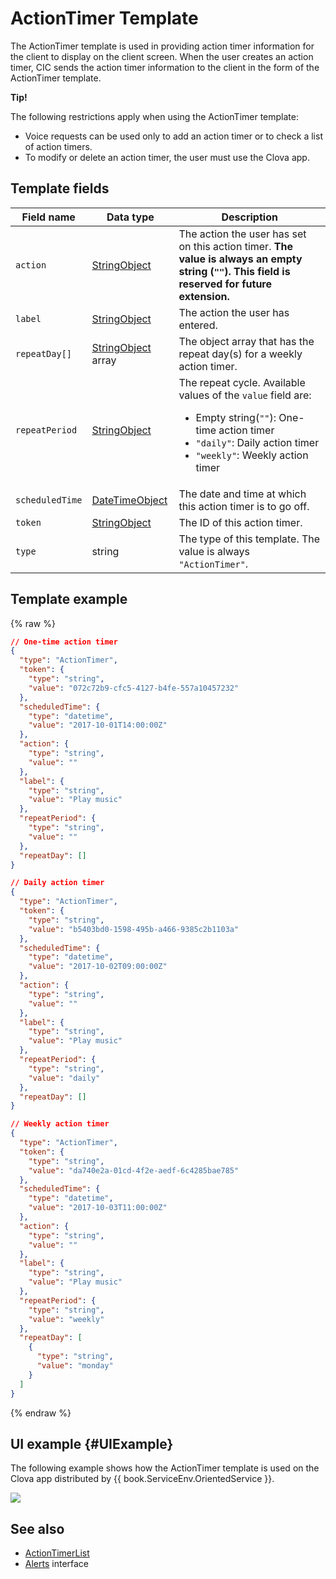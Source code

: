 # ActionTimer Template
The ActionTimer template is used in providing action timer information for the client to display on the client screen. When the user creates an action timer, CIC sends the action timer information to the client in the form of the ActionTimer template.

<div class="tip">
<p><strong>Tip!</strong></p>
<p>The following restrictions apply when using the ActionTimer template:</p>
<ul>
  <li>Voice requests can be used only to add an action timer or to check a list of action timers.</li>
  <li>To modify or delete an action timer, the user must use the Clova app.</li>
</ul>
</div>

## Template fields

| Field name       | Data type    | Description                     |
|---------------|---------|-----------------------------|
| `action`       | [StringObject](/Develop/References/ContentTemplates/Shared_Objects.md#StringObject)      | The action the user has set on this action timer. **The value is always an empty string (`""`). This field is reserved for future extension.** |
| `label`        | [StringObject](/Develop/References/ContentTemplates/Shared_Objects.md#StringObject)      | The action the user has entered. |
| `repeatDay[]`     | [StringObject](/Develop/References/ContentTemplates/Shared_Objects.md#StringObject) array | The object array that has the repeat day(s) for a weekly action timer. |
| `repeatPeriod`  | [StringObject](/Develop/References/ContentTemplates/Shared_Objects.md#StringObject)     | The repeat cycle. Available values of the `value` field are: <ul><li>Empty string(<code>""</code>): One-time action timer</li><li><code>"daily"</code>: Daily action timer</li><li><code>"weekly"</code>: Weekly action timer</li></ul> |
| `scheduledTime` | [DateTimeObject](/Develop/References/ContentTemplates/Shared_Objects.md#DateTimeObject) | The date and time at which this action timer is to go off.      |
| `token`         | [StringObject](/Develop/References/ContentTemplates/Shared_Objects.md#StringObject)     | The ID of this action timer.  |
| `type`          | string                                                                              | The type of this template. The value is always `"ActionTimer"`.  |

## Template example

{% raw %}

```json
// One-time action timer
{
  "type": "ActionTimer",
  "token": {
    "type": "string",
    "value": "072c72b9-cfc5-4127-b4fe-557a10457232"
  },
  "scheduledTime": {
    "type": "datetime",
    "value": "2017-10-01T14:00:00Z"
  },
  "action": {
    "type": "string",
    "value": ""
  },
  "label": {
    "type": "string",
    "value": "Play music"
  },
  "repeatPeriod": {
    "type": "string",
    "value": ""
  },
  "repeatDay": []
}

// Daily action timer
{
  "type": "ActionTimer",
  "token": {
    "type": "string",
    "value": "b5403bd0-1598-495b-a466-9385c2b1103a"
  },
  "scheduledTime": {
    "type": "datetime",
    "value": "2017-10-02T09:00:00Z"
  },
  "action": {
    "type": "string",
    "value": ""
  },
  "label": {
    "type": "string",
    "value": "Play music"
  },
  "repeatPeriod": {
    "type": "string",
    "value": "daily"
  },
  "repeatDay": []
}

// Weekly action timer
{
  "type": "ActionTimer",
  "token": {
    "type": "string",
    "value": "da740e2a-01cd-4f2e-aedf-6c4285bae785"
  },
  "scheduledTime": {
    "type": "datetime",
    "value": "2017-10-03T11:00:00Z"
  },
  "action": {
    "type": "string",
    "value": ""
  },
  "label": {
    "type": "string",
    "value": "Play music"
  },
  "repeatPeriod": {
    "type": "string",
    "value": "weekly"
  },
  "repeatDay": [
    {
      "type": "string",
      "value": "monday"
    }
  ]
}
```

{% endraw %}

## UI example {#UIExample}

The following example shows how the ActionTimer template is used on the Clova app distributed by {{ book.ServiceEnv.OrientedService }}.

![](/Develop/Assets/Images/Content_Template-ActionTimer.png)

## See also
* [ActionTimerList](/Develop/References/ContentTemplates/ActionTimerList.md)
* [Alerts](/Develop/References/MessageInterfaces/Alerts.md) interface
